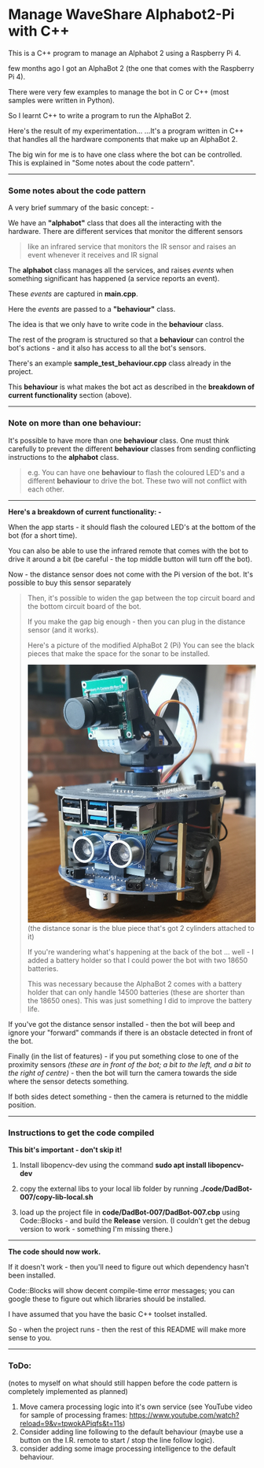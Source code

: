 
# Manage WaveShare Alphabot2-Pi with C++

This is a C++ program to manage an Alphabot 2 using a Raspberry Pi 4.

few months ago I got an AlphaBot 2 (the one that comes with the Raspberry Pi 4).

There were very few examples to manage the bot in C or C++ (most samples were written in Python).

So I learnt C++ to write a program to run the AlphaBot 2.

Here's the result of my experimentation...
...It's a program written in C++ that handles all the hardware components that make up an AlphaBot 2.

The big win for me is to have one class where the bot can be controlled. This is explained in "Some notes about the code pattern".

---

### Some notes about the code pattern

A very brief summary of the basic concept: -

We have an **"alphabot"** class that does all the interacting with the hardware.
There are different services that monitor the different sensors 

> like an infrared service that monitors the IR sensor and raises an
> event whenever it receives and IR signal

The **alphabot** class manages all the services, and raises *events* when something significant has happened (a service reports an event).

These *events* are captured in **main.cpp**.

Here the *events* are passed to a **"behaviour"** class.

The idea is that we only have to write code in the **behaviour** class.

The rest of the program is structured so that a **behaviour** can control the bot's actions - and it also has access to all the bot's sensors.

There's an example **sample_test_behaviour.cpp** class already in the project.

This **behaviour** is what makes the bot act as described in the **breakdown of current functionality** section (above).

---

### **Note on more than one behaviour:**

It's possible to have more than one **behaviour** class.
One must think carefully to prevent the different **behaviour** classes from sending conflicting instructions to the **alphabot** class.

> e.g. You can have one **behaviour** to flash the coloured LED's
> and a different **behaviour** to drive the bot.
> These two will not conflict with each other.

---

**Here's a breakdown of current functionality: -**

When the app starts - it should flash the coloured LED's at the bottom of the bot (for a short time).

You can also be able to use the infrared remote that comes with the bot to drive it around a bit
(be careful - the top middle button will turn off the bot).

Now - the distance sensor does not come with the Pi version of the bot.
It's possible to buy this sensor separately

> Then, it's possible to widen the gap between the top
> circuit board and the bottom circuit board of the bot.
> 
> If you make the gap big enough - then you can 
> plug in the distance sensor (and it works).
> 
> Here's a picture of the modified AlphaBot 2 (Pi)
> You can see the black pieces that make the space for the sonar to be installed.
> 
> ![Image of DadBot-007](https://raw.githubusercontent.com/David-Mawer/Alphabot-2-Raspberry-Pi-Code/main/DadBot-007%20with%20Sonar.jpg)
> (the distance sonar is the blue piece that's got 2 cylinders attached to it)
> 
> If you're wandering what's happening at the back of the bot ... well - I added a battery holder so that I could power the bot with two 18650 batteries.
>
> This was necessary because the AlphaBot 2 comes with a battery holder that can only handle 14500 batteries (these are shorter than the 18650 ones).
> This was just something I did to improve the battery life.

If you've got the distance sensor installed - then the bot will beep and ignore your "forward" commands if there is an obstacle detected in front of the bot.

Finally (in the list of features) - if you put something close to one of the proximity sensors *(these are in front of the bot; a bit to the left, and a bit to the right of centre)* - then the bot will turn the camera towards the side where the sensor detects something.

If both sides detect something - then the camera is returned to the middle position.

---

### Instructions to get the code compiled
  **This bit's important - don't skip it!**

1. Install libopencv-dev using the command   **sudo apt install libopencv-dev**
  
2. copy the external libs to your local lib folder by running   **./code/DadBot-007/copy-lib-local.sh**

3. load up the project file in **code/DadBot-007/DadBot-007.cbp** using Code::Blocks - and build the **Release** version.   (I couldn't get the debug version to work - something I'm missing there.)

---

**The code should now work.**

If it doesn't work - then you'll need to figure out which dependency hasn't been installed.

Code::Blocks will show decent compile-time error messages; you can google these to figure out which libraries should be installed.

I have assumed that you have the basic C++ toolset installed.

So - when the project runs - then the rest of this README will make more sense to you.


---

### ToDo:

(notes to myself on what should still happen before the code pattern is completely implemented as planned)

1. Move camera processing logic into it's own service (see YouTube video for sample of processing frames: https://www.youtube.com/watch?reload=9&v=tpwokAPiqfs&t=11s)
2. Consider adding line following to the default behaviour (maybe use a button on the I.R. remote to start / stop the line follow logic).
3. consider adding some image processing intelligence to the default behaviour.
